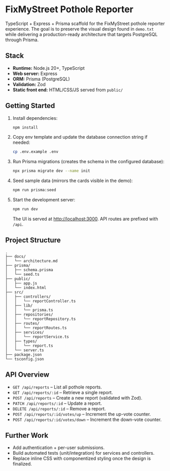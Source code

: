 # FixMyStreet Pothole Reporter

TypeScript + Express + Prisma scaffold for the FixMyStreet pothole reporter experience. The goal is to preserve the visual design found in `demo.txt` while delivering a production-ready architecture that targets PostgreSQL through Prisma.

## Stack
- **Runtime:** Node.js 20+, TypeScript
- **Web server:** Express
- **ORM:** Prisma (PostgreSQL)
- **Validation:** Zod
- **Static front end:** HTML/CSS/JS served from `public/`

## Getting Started

1. Install dependencies:
   ```bash
   npm install
   ```
2. Copy env template and update the database connection string if needed:
   ```bash
   cp .env.example .env
   ```
3. Run Prisma migrations (creates the schema in the configured database):
   ```bash
   npx prisma migrate dev --name init
   ```
4. Seed sample data (mirrors the cards visible in the demo):
   ```bash
   npm run prisma:seed
   ```
5. Start the development server:
   ```bash
   npm run dev
   ```
   The UI is served at <http://localhost:3000>. API routes are prefixed with `/api`.

## Project Structure
```
.
├── docs/
│   └── architecture.md
├── prisma/
│   ├── schema.prisma
│   └── seed.ts
├── public/
│   ├── app.js
│   └── index.html
├── src/
│   ├── controllers/
│   │   └── reportController.ts
│   ├── lib/
│   │   └── prisma.ts
│   ├── repositories/
│   │   └── reportRepository.ts
│   ├── routes/
│   │   └── reportRoutes.ts
│   ├── services/
│   │   └── reportService.ts
│   ├── types/
│   │   └── report.ts
│   └── server.ts
├── package.json
└── tsconfig.json
```

## API Overview

- `GET /api/reports` – List all pothole reports.
- `GET /api/reports/:id` – Retrieve a single report.
- `POST /api/reports` – Create a new report (validated with Zod).
- `PATCH /api/reports/:id` – Update a report.
- `DELETE /api/reports/:id` – Remove a report.
- `POST /api/reports/:id/votes/up` – Increment the up-vote counter.
- `POST /api/reports/:id/votes/down` – Increment the down-vote counter.

## Further Work
- Add authentication + per-user submissions.
- Build automated tests (unit/integration) for services and controllers.
- Replace inline CSS with componentized styling once the design is finalized.
